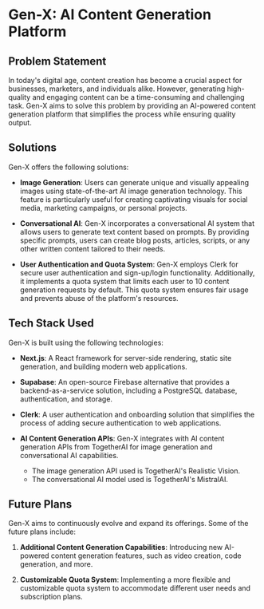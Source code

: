 # Gen-X: AI Content Generation Platform

## Problem Statement

<p>In today's digital age, content creation has become a crucial aspect for businesses, marketers, and individuals alike. However, generating high-quality and engaging content can be a time-consuming and challenging task. Gen-X aims to solve this problem by providing an AI-powered content generation platform that simplifies the process while ensuring quality output.</p>

## Solutions

<p>Gen-X offers the following solutions:</p>

- **Image Generation**: Users can generate unique and visually appealing images using state-of-the-art AI image generation technology. This feature is particularly useful for creating captivating visuals for social media, marketing campaigns, or personal projects.
 

- **Conversational AI**: Gen-X incorporates a conversational AI system that allows users to generate text content based on prompts. By providing specific prompts, users can create blog posts, articles, scripts, or any other written content tailored to their needs.


- **User Authentication and Quota System**: Gen-X employs Clerk for secure user authentication and sign-up/login functionality. Additionally, it implements a quota system that limits each user to 10 content generation requests by default. This quota system ensures fair usage and prevents abuse of the platform's resources.

## Tech Stack Used

<p>Gen-X is built using the following technologies:</p>

- **Next.js**: A React framework for server-side rendering, static site generation, and building modern web applications.

- **Supabase**: An open-source Firebase alternative that provides a backend-as-a-service solution, including a PostgreSQL database, authentication, and storage.

- **Clerk**: A user authentication and onboarding solution that simplifies the process of adding secure authentication to web applications.

- **AI Content Generation APIs**: Gen-X integrates with AI content generation APIs from TogetherAI for image generation and conversational AI capabilities.
  - The image generation API used is TogetherAI's Realistic Vision.
  - The conversational AI model used is TogetherAI's MistralAI.

## Future Plans

<p>Gen-X aims to continuously evolve and expand its offerings. Some of the future plans include:</p>

1. **Additional Content Generation Capabilities**: Introducing new AI-powered content generation features, such as video creation, code generation, and more.

2. **Customizable Quota System**: Implementing a more flexible and customizable quota system to accommodate different user needs and subscription plans.

